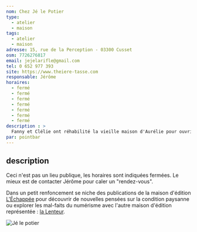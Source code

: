 ```yaml
---
nom: Chez Jé le Potier
type:
  - atelier
  - maison
tags:
  - atelier
  - maison
adresse: 15, rue de la Perception - 03300 Cusset
osm: 7726276817
email: jejelarifle@gmail.com
tel: 0 652 977 393
site: https://www.theiere-tasse.com
responsable: Jérôme
horaires:
  - fermé
  - fermé
  - fermé
  - fermé
  - fermé
  - fermé
  - fermé
description : >
  Fanny et Clélie ont réhabilité la vieille maison d'Aurélie pour ouvrir un café associatif. 
par: pointbar
---
```


## description

Ceci n'est pas un lieu publique, les horaires sont indiquées fermées. Le mieux est de contacter Jérôme pour caler un "rendez-vous".

Dans un petit renfoncement se niche des publications de la maison d'édition [L'Échappée](https://www.lechappee.org/) pour découvrir de nouvelles pensées sur la condition paysanne ou explorer les mal-faits du numérisme avec l'autre maison d'édition représentée : [la Lenteur](https://librairie-quilombo.org/La-Lenteur).

![Jé le potier](./media/je-le-potier.jpg)
